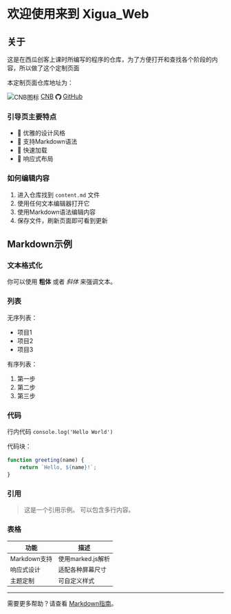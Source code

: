 # 欢迎使用来到 Xigua_Web

## 关于
这是在西瓜创客上课时所编写的程序的仓库，为了方便打开和查找各个阶段的内容，所以做了这个定制页面</p>
本定制页面仓库地址为：</p>
<img src="https://cnb.cool/images/favicon.png" style="height: 1em; vertical-align: middle;" alt="CNB图标"> [CNB](https://cnb.cool/SDCOM_code/xigua/web "https://cnb.cool/SDCOM_code/xigua/web") 
<img src="pic/github-favicon.png" style="height: 1em; vertical-align: middle;" alt="GitHub图标"> [GitHub](https://github.com/SDCOM-0415/xigua "https://github.com/SDCOM-0415/xigua") 

### 引导页主要特点
- 🎨 优雅的设计风格
- 📝 支持Markdown语法
- 🚀 快速加载
- 📱 响应式布局

### 如何编辑内容
1. 进入仓库找到 `content.md` 文件
2. 使用任何文本编辑器打开它
3. 使用Markdown语法编辑内容
4. 保存文件，刷新页面即可看到更新

## Markdown示例

### 文本格式化

你可以使用 **粗体** 或者 *斜体* 来强调文本。

### 列表

无序列表：
- 项目1
- 项目2
- 项目3

有序列表：
1. 第一步
2. 第二步
3. 第三步

### 代码

行内代码 `console.log('Hello World')`

代码块：
```javascript
function greeting(name) {
    return `Hello, ${name}!`;
}
```

### 引用

> 这是一个引用示例。
> 可以包含多行内容。

### 表格

| 功能 | 描述 |
|------|------|
| Markdown支持 | 使用marked.js解析 |
| 响应式设计 | 适配各种屏幕尺寸 |
| 主题定制 | 可自定义样式 |

---

需要更多帮助？请查看 [Markdown指南](https://www.markdownguide.org/)。